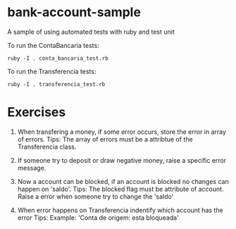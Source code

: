 bank-account-sample
===================

A sample of using automated tests with ruby and test unit


To run the ContaBancaria tests:

```shell
ruby -I . conta_bancaria_test.rb
```

To run the Transferencia tests:

```shell
ruby -I . transferencia_test.rb
```

Exercises
=========

1. When transfering a money, if some error occurs, store the error in array of errors.
   Tips:
     The array of errors must be a attribtue of the Transferencia class.
  
2. If someone try to deposit or draw negative money, raise a specific error message.

3. Now a account can be blocked, if an account is blocked no changes can happen on 'saldo'.
   Tips:
     The blocked flag must be attribute of account.
     Raise a error when someone try to change the 'saldo'

4. When error happens on Transferencia indentify which account has the error
   Tips:
      Example: 'Conta de origem: esta bloqueada'
  
